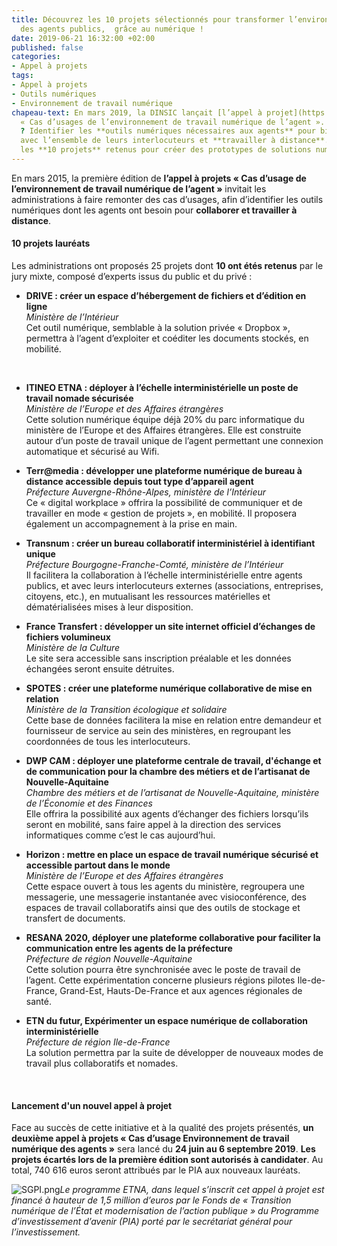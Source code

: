 ```yaml
---
title: Découvrez les 10 projets sélectionnés pour transformer l’environnement de travail
  des agents publics,  grâce au numérique !
date: 2019-06-21 16:32:00 +02:00
published: false
categories:
- Appel à projets
tags:
- Appel à projets
- Outils numériques
- Environnement de travail numérique
chapeau-text: En mars 2019, la DINSIC lançait [l’appel à projet](https://numerique.gouv.fr/actualites/outils-numeriques-agent-administrations-appel-a-projets/){:target=_"blank"}
  « Cas d’usages de l’environnement de travail numérique de l’agent ». L’objectif
  ? Identifier les **outils numériques nécessaires aux agents** pour bien **collaborer**
  avec l’ensemble de leurs interlocuteurs et **travailler à distance**. Découvrez
  les **10 projets** retenus pour créer des prototypes de solutions numériques.
---
```


En mars 2015, la première édition de **l’appel à projets « Cas d’usage de l’environnement de travail numérique de l’agent »** invitait les administrations à faire remonter des cas d’usages, afin d’identifier les outils numériques dont les agents ont besoin pour **collaborer et travailler à distance**.

#### 10 projets lauréats

Les administrations ont proposés 25 projets dont **10 ont étés retenus** par le jury mixte, composé d’experts issus du public et du privé :
<br>

* **DRIVE : créer un espace d’hébergement de fichiers et d’édition en ligne**<br>
*Ministère de l’Intérieur*<br>
Cet outil numérique, semblable à la solution privée « Dropbox », permettra à l’agent d’exploiter et coéditer les documents stockés, en mobilité.
<br>

* **ITINEO ETNA : déployer à l’échelle interministérielle un poste de travail  nomade sécurisée**<br>
*Ministère de l’Europe et des Affaires étrangères*<br>
Cette solution numérique équipe déjà 20% du parc informatique du ministère de l’Europe et des Affaires étrangères. Elle est construite autour d’un poste de travail unique de l’agent permettant une connexion automatique et sécurisé au Wifi.
  <br>

* **Terr@media : développer une plateforme numérique de bureau à distance accessible depuis tout type d’appareil agent**<br>
  *Préfecture Auvergne-Rhône-Alpes, ministère de l’Intérieur*<br>
  Ce « digital workplace » offrira la possibilité de communiquer et de travailler en mode « gestion de projets », en mobilité. Il proposera également un accompagnement à la prise en main.
  <br>

* **Transnum : créer un bureau collaboratif interministériel à identifiant unique**<br>
  *Préfecture Bourgogne-Franche-Comté, ministère de l’Intérieur*<br>
  Il facilitera la collaboration à l’échelle interministérielle entre agents publics, et avec leurs interlocuteurs externes (associations, entreprises, citoyens, etc.), en mutualisant les ressources matérielles et dématérialisées mises à leur disposition.
  <br>

* **France Transfert : développer un site internet officiel d’échanges de fichiers volumineux**<br>
  *Ministère de la Culture* <br>
  Le site sera accessible sans inscription préalable et les données échangées seront ensuite détruites.
  <br>

* **SPOTES : créer une plateforme numérique collaborative de mise en relation**<br>
  *Ministère de la Transition écologique et solidaire*<br>
  Cette base de données facilitera la mise en relation entre demandeur et fournisseur de service au sein des ministères, en regroupant les coordonnées de tous les interlocuteurs.
  <br>

* **DWP CAM : déployer une plateforme centrale de travail, d'échange et de communication pour la chambre des métiers et de l’artisanat de Nouvelle-Aquitaine**<br>
  *Chambre des métiers et de l’artisanat de Nouvelle-Aquitaine, ministère de l’Économie et des Finances*<br>
  Elle offrira la possibilité aux agents d’échanger des fichiers lorsqu’ils seront en mobilité, sans faire appel à la direction des services informatiques comme c’est le cas aujourd’hui.
  <br>

* **Horizon : mettre en place un espace de travail numérique sécurisé et accessible partout dans le monde**<br>
  *Ministère de l’Europe et des Affaires étrangères*<br>
  Cette espace ouvert à tous les agents du ministère, regroupera une messagerie, une messagerie instantanée avec visioconférence, des espaces de travail collaboratifs ainsi que des outils de stockage et transfert de documents.
  <br>

* **RESANA 2020, déployer une plateforme collaborative pour faciliter la communication entre les agents de la préfecture**<br>
  *Préfecture de région Nouvelle-Aquitaine*<br>
  Cette solution pourra être synchronisée avec le poste de travail de  l’agent. Cette expérimentation concerne plusieurs régions pilotes Ile-de-France, Grand-Est, Hauts-De-France et aux agences régionales de santé.
  <br>

* **ETN du futur, Expérimenter un espace numérique de collaboration interministérielle**<br>
  *Préfecture de région Ile-de-France*<br>
  La solution permettra par la suite de développer de nouveaux modes de travail plus collaboratifs et nomades.
<br>

#### Lancement d'un nouvel appel à projet

Face au succès de cette initiative et à la qualité des projets présentés, **un deuxième appel à projets « Cas d’usage Environnement de travail numérique des agents »** sera lancé du **24 juin au 6 septembre 2019**.  **Les projets écartés lors de la première édition sont autorisés à candidater**. Au total, 740 616 euros seront attribués par le PIA aux nouveaux lauréats.

![SGPI.png](/uploads/SGPI.png)*Le programme ETNA, dans lequel s’inscrit cet appel à projet est financé à hauteur de 1,5 million d’euros par le Fonds de « Transition numérique de l’État et modernisation de l’action publique » du Programme d’investissement d’avenir (PIA) porté par le secrétariat général pour l’investissement.*